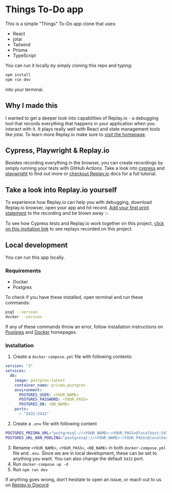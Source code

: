 # Things To-Do app

This is a simple "Things" To-Do app clone that uses:

- React
- jotai
- Tailwind
- Prisma
- TypeScript

You can run it locally by simply cloning this repo and typing:

```bash
npm install
npm run dev
```

into your terminal.

## Why I made this

I wanted to get a deeper look into capabilities of Replay.io - a debugging tool that records everything that happens in your application when you interact with it. It plays really well with React and state management tools like jotai. To learn more Replay.io make sure to [visit the homepage](https://www.replay.io/).

## Cypress, Playwright & Replay.io

Besides recording everything in the browser, you can create recordings by simply running your tests with GitHub Actions. Take a look into [cypress](.github/workflows/cypress.yml) and [playwright](.github/workflows/playwright.yml) to find out more or [checkout Replay.io](https://docs.replay.io/test-suites/cypress) docs for a full tutorial.

## Take a look into Replay.io yourself

To experience how Replay.io can help you with debugging, download Replay.io browser, open your app and hit record. [Add your first print statement](https://docs.replay.io/debugging#e52695c558884780a93be039ae42867a) to the recording and be blown away 💥

To see how Cypress tests and Replay.io work together on this project, [click on this invitation link](https://app.replay.io/team/invitation?code=999d8c88-33a8-443e-b6a1-d83d61919e36) to see replays recorded on this project.

## Local development

You can run this app locally.

### Requirements

- Docker
- Postgres

To check if you have these installed, open terminal and run these commands:

```bash
psql --version
docker --version
```

If any of these commands throw an error, follow installation instructions on [Postgres](https://www.postgresql.org/download/) and [Docker](https://www.docker.com/) homepages.

### Installation

1. Create a `docker-compose.yml` file with following contents:

```yml
version: "3"
services:
  db:
    image: postgres:latest
    container_name: prisma_postgres
    environment:
      POSTGRES_USER: <YOUR_NAME>
      POSTGRES_PASSWORD: <YOUR_PASS>
      POSTGRES_DB: <DB_NAME>
    ports:
      - "5432:5432"
```

2. Create a `.env` file with following content

```bash
POSTGRES_PRISMA_URL="postgresql://<YOUR_NAME>:<YOUR_PASS>@localhost:5432/<DB_NAME>?schema=public"
POSTGRES_URL_NON_POOLING="postgresql://<YOUR_NAME>:<YOUR_PASS>@localhost:5432/<DB_NAME>?schema=public"
```

3. Rename `<YOUR_NAME>`, `<YOUR_PASS>`, `<DB_NAME>` in both `docker-compose.yml` file and `.env`. Since we are in local development, these can be set to anything you want. You can also change the default `5432` port.
4. Run `docker-compose up -d`
5. Run `npm run dev`

If anything goes wrong, don’t hesitate to open an issue, or reach out to us on [Replay.io Discord](https://discord.gg/replayio)
